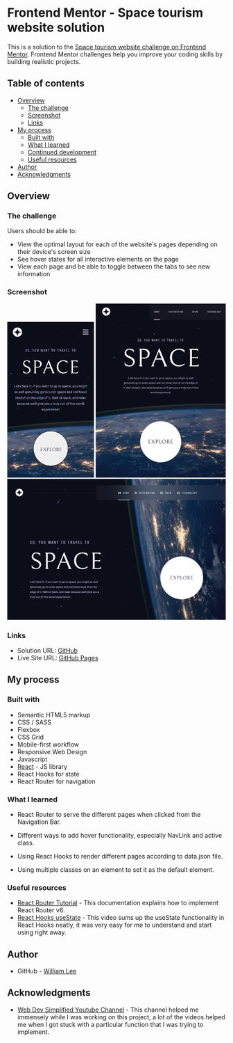 # Frontend Mentor - Space tourism website solution

This is a solution to the [Space tourism website challenge on Frontend Mentor](https://www.frontendmentor.io/challenges/space-tourism-multipage-website-gRWj1URZ3). Frontend Mentor challenges help you improve your coding skills by building realistic projects. 

## Table of contents

- [Overview](#overview)
  - [The challenge](#the-challenge)
  - [Screenshot](#screenshot)
  - [Links](#links)
- [My process](#my-process)
  - [Built with](#built-with)
  - [What I learned](#what-i-learned)
  - [Continued development](#continued-development)
  - [Useful resources](#useful-resources)
- [Author](#author)
- [Acknowledgments](#acknowledgments)

## Overview

### The challenge

Users should be able to:

- View the optimal layout for each of the website's pages depending on their device's screen size
- See hover states for all interactive elements on the page
- View each page and be able to toggle between the tabs to see new information

### Screenshot

<img src="./screencap_mobile.png" width="200">

<img src="./screencap_tablet.png" width="300">

<img src="./screencap_desktop.png" width="600">

### Links

- Solution URL: [GitHub](https://github.com/Kwill3/sbasex)
- Live Site URL: [GitHub Pages](https://kwill3.github.io/sbasex/)

## My process

### Built with

- Semantic HTML5 markup
- CSS / SASS
- Flexbox
- CSS Grid
- Mobile-first workflow
- Responsive Web Design
- Javascript
- [React](https://reactjs.org/) - JS library
- React Hooks for state
- React Router for navigation

### What I learned

- React Router to serve the different pages when clicked from the Navigation Bar.

- Different ways to add hover functionality, especially NavLink and active class.

- Using React Hooks to render different pages according to data.json file.

- Using multiple classes on an element to set it as the default element.

### Useful resources

- [React Router Tutorial](https://reactrouterdotcom.fly.dev/docs/en/v6/getting-started/tutorial) - This documentation explains how to implement React Router v6.
- [React Hooks useState](https://www.youtube.com/watch?v=O6P86uwfdR0) - This video sums up the useState functionality in React Hooks neatly, it was very easy for me to understand and start using right away.

## Author

- GitHub - [William Lee](https://github.com/Kwill3)

## Acknowledgments

- [Web Dev Simplified Youtube Channel](https://www.youtube.com/c/WebDevSimplified) - This channel helped me immensely while I was working on this project, a lot of the videos helped me when I got stuck with a particular function that I was trying to implement.
